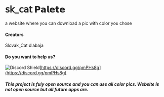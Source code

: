 # 𝗌𝗄_𝖼𝖺𝗍 𝗣𝗮𝗹𝗲𝘁𝗲

a website where you can download a pic with color you chose


#### Creators 
Slovak_Cat 
dlabaja

#### Do you want to help us?
![Discord Shield](https://discordapp.com/api/guilds/734807226325270548/widget.png?style=shield)[https://discord.gg/pmPHs8g](https://discord.gg/pmPHs8g)


##### This project is fuly open source and you can use all color pics. Website is not open source but all future apps are.
